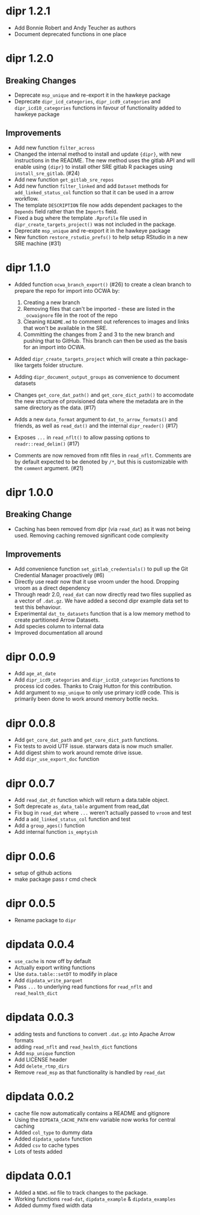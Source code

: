 # dipr 1.2.1
* Add Bonnie Robert and Andy Teucher as authors
* Document deprecated functions in one place

# dipr 1.2.0

## Breaking Changes
* Deprecate `msp_unique` and re-export it in the hawkeye package
* Deprecate `dipr_icd_categories`, `dipr_icd9_categories` and `dipr_icd10_categories` functions in favour of functionality added to hawkeye package

## Improvements
* Add new function `filter_across`
* Changed the internal method to install and update `{dipr}`, with new instructions in the README. The new method uses the gitlab API and will enable using `{dipr}` to install other SRE gitlab R packages using `install_sre_gitlab`. (#24)
* Add new function `get_gitlab_sre_repos` 
* Add new function `filter_linked` and add `Dataset` methods for `add_linked_status_col` function so that it can be used in a arrow workflow. 
* The template `DESCRIPTION` file now adds dependent packages to the `Depends` field rather than the `Imports` field.
* Fixed a bug where the template `.Rprofile` file used in `dipr_create_targets_project()` was not included in the package.
* Deprecate `msp_unique` and re-export it in the hawkeye package
* New function `restore_rstudio_prefs()` to help setup RStudio in a new SRE machine (#31)

# dipr 1.1.0

* Added function `ocwa_branch_export()` (#26) to create a clean branch to prepare the repo for import into OCWA by:
  1. Creating a new branch
  2. Removing files that can't be imported - these are listed in the `_ocwaignore` file in the root of the repo
  3. Cleaning `README.md` to comment out references to images and links that won't be available in the SRE.
  4. Committing the changes from 2 and 3 to the new branch and pushing that to GitHub. This branch can then be used as the basis for an import into OCWA.

* Added `dipr_create_targets_project` which will create a thin package-like targets folder structure. 
* Adding `dipr_document_output_groups` as convenience to document datasets
* Changes `get_core_dat_path()` and `get_core_dict_path()` to accomodate the new structure of provisioned data where the metadata are in the same directory as the data. (#17)
* Adds a new `data_format` argument to `dat_to_arrow_formats()` and friends, as well as `read_dat()` and the internal `dipr_reader()` (#17)
* Exposes `...` in `read_nflt()` to allow passing options to `readr::read_delim()` (#17)
* Comments are now removed from nflt files in `read_nflt`. Comments are by default expected to be denoted by `/*`, but this is customizable with the `comment` argument. (#21)

# dipr 1.0.0

## Breaking Change
* Caching has been removed from dipr (via `read_dat`) as it was not being used. Removing caching removed significant code complexity

## Improvements
* Add convenience function `set_gitlab_credentials()` to pull up the Git Credential Manager proactively (#6)
* Directly use readr now that it use vroom under the hood. Dropping vroom as a direct dependency
* Through readr 2.0, `read_dat` can now directly read two files supplied as a vector of `.dat.gz`. We have added a second dipr example data set to test this behaviour.
* Experimental `dat_to_datasets` function that is a low memory method to create partitioned Arrow Datasets. 
* Add species column to internal data
* Improved documentation all around

# dipr 0.0.9
* Add `age_at_date`
* Add `dipr_icd9_categories` and `dipr_icd10_categories` functions to process icd codes. Thanks to Craig Hutton for this contribution.
* Add argument to `msp_unique` to only use primary icd9 code. This is primarily been done to work around memory bottle necks.


# dipr 0.0.8
* Add `get_core_dat_path` and `get_core_dict_path` functions.
* Fix tests to avoid UTF issue. starwars data is now much smaller.
* Add digest shim to work around remote drive issue.
* Add `dipr_use_export_doc` function

# dipr 0.0.7
* Add `read_dat_dt` function which will return a data.table object.
* Soft deprecate `as_data_table` argument from read_dat
* Fix bug in `read_dat` where `...` weren't actually passed to `vroom` and test
* Add a `add_linked_status_col` function and test
* Add a `group_ages()` function
* Add internal function `is_emptyish` 


# dipr 0.0.6
* setup of github actions
* make package pass r cmd check

# dipr 0.0.5
* Rename package to `dipr`

# dipdata 0.0.4
* `use_cache` is now off by default
* Actually export writing functions
* Use `data.table::setDT` to modify in place
* Add `dipdata_write_parquet`
* Pass `...` to underlying read functions for `read_nflt` and `read_health_dict`

# dipdata 0.0.3
* adding tests and functions to convert `.dat.gz` into Apache Arrow formats
* adding `read_nflt` and `read_health_dict` functions
* Add `msp_unique` function
* Add LICENSE header 
* Add `delete_rtmp_dirs` 
* Remove `read_msp` as that functionality is handled by `read_dat`


# dipdata 0.0.2
* cache file now automatically contains a README and gitignore
* Using the `DIPDATA_CACHE_PATH` env variable now works for central caching
* Added `col_type` to dummy data
* Added `dipdata_update` function
* Added `csv` to cache types
* Lots of tests added

# dipdata 0.0.1

* Added a `NEWS.md` file to track changes to the package.
* Working functions `read-dat`, `dipdata_example` & `dipdata_examples`
* Added dummy fixed width data
